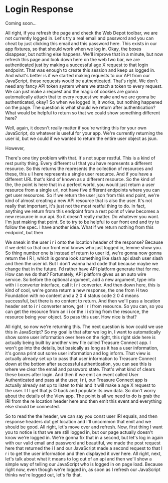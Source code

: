 # Login Response

Coming soon...

All right, if you refresh the page and check the Web Depot toolbar, we are not
currently logged in. Let's try a real email and password and you can cheat by just
clicking this email and this password here. This exists in our app fixtures, so that
should work when we log in. Okay, the boxes disappear, but nothing else happens.
We'll improve that in a minute, but now refresh this page and look down here on the
web two bar, we are authenticated just by making a successful age X request to that
login endpoint. That was enough to create this session and keep us logged in. And
what's better is if we started making requests to our API from our JavaScript, those
requests would be authenticated. That's right. We don't need any fancy API token
system where we attach a token to every request. We can just make a request and the
magic of cookies are gonna automatically attach that to every request we make and we
are gonna be authenticated, okay? So when we logged in, it works, but nothing
happened on the page. The question is what should we return after authentication?
What would be helpful to return so that we could show something different here?

Well, again, it doesn't really matter if you're writing this for your own JavaScript,
do whatever is useful for your app. We're currently returning the user id, but we
could if we wanted to return the entire user object as jsun.

However,

There's one tiny problem with that. It's not super restful. This is a kind of rest
purity thing. Every different u l that you have represents a different resource. So
this returns the represents the collection of resources and these, this u l here
represents a single user resource. And if you have a different URL that's kind of
known as a different resource. So the kind of the, the point is here that in a
perfect world, you would just return a user resource from a single url, not have five
different endpoints where you can get user resources. So if we return the user json
from this end point, we're kind of almost creating a new API resource that is also
the user. It's not really that important, it's just not the most restful thing to do.
In fact, anything we return from this endpoint from a rest point of view becomes a
new resource in our api. So it doesn't really matter. Do whatever you want. I'm just
making that point. So to try to be helpful to our front end and try to follow the
spec. I have another idea. What if we return nothing from this endpoint, but then

We sneak in the user i r i onto the location header of the response? Because if we
debt so that our front end knows who just logged in, lemme show you. So thing number
one is instead of return to user id, we're gonna now gonna return the I R I, which is
gonna look something like slash api slash user slash and then the user id. But I
don't wanna hard code that because maybe we change that in the future. I'd rather
have API platform generate that for me. How can we do that? Fortunately, API platform
gives us an auto wire service. So before the optional argument, add a new argument,
type into with i i converter interface, call it i r i converter. And then down here,
this is kind of cool, we're gonna return a new response, the one from H two
Foundation with no content and a 2 0 4 status code 2 0 4 means successful, but there
is no content to return. And then we'll pass a location header set to i r i converter
arrow, get i r i from resource. So you can, so you can get the resource from an i i
or the i i string from the resource, the resource being your object. So pass this
user. How nice is that?

All right, so now we're returning this. The next question is how could we use this in
JavaScript? So my goal is that after we log in, I want to automatically show some
user information over here on the right, this right side here is actually being built
by another view file called Treasure Connect app. I won't go into the details, but
basically as long as it has a user information, it's gonna print out some user
information and log inform. That view is actually already set up to pass that user
information to Treasure Connect down at the bottom after successful authentication,
you can see this is where we clear the email and password state. That's what kind of
clears these boxes after login. And then if we emit an event called User
Authenticated and pass at the user, i r i, our Treasure Connect app is actually
already set up to listen to this and it will make a age X request to the user. I I I
get that js O back and populate its own data. So don't worry about the details of the
View app. The point is all we need to do is grab the IRI from the re location header
here and then emit this event and everything else should be connected.

So to read the the header, we can say you const user IRI equals, and then response
headers dot get location and I'll uncommon that emit and we should be good. All
right, let's move over and refresh. Now, first thing I want you to notice is that we
are still logged in, but our page actually doesn't know we're logged in. We're gonna
fix that in a second, but let's log in again with our valid email and password and
beautiful, we made the post request here that returned the i I and our JavaScript
made a second request to that I r i to get the user information and then displayed it
over here. All right, next, let's talk about what it means to log out of an api and
then we'll show a simple way of telling our JavaScript who is logged in on page load.
Because right now, even though we're logged in, as soon as I refresh our JavaScript
thinks we're logged out, let's fix that.

